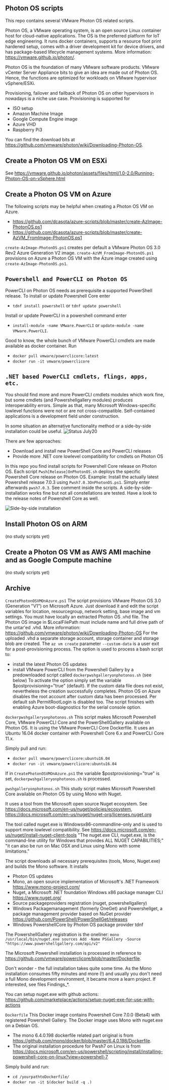 Photon OS scripts
-
This repo contains several VMware Photon OS related scripts.

Photon OS, a VMware operating system,  is an open source Linux container host for cloud-native applications. The OS is the preferred platform for IoT edge engineering. It runs docker containers, supports a resource foot print hardened setup, comes with a driver development kit for device drivers, and has package-based lifecycle management systems.
More information: https://vmware.github.io/photon/.

Photon OS is the foundation of many VMware software products. VMware vCenter Server Appliance bits to give an idea are made out of Photon OS. Hence, the functions are optimized for workloads on VMware hypervisor vSphere/ESXi.

Provisioning, failover and failback of Photon OS on other hypervisors in nowadays is a niche use case. Provisioning is supported for
- ISO setup
- Amazon Machine Image
- Google Compute Engine image
- Azure VHD
- Raspberry Pi3

You can find the download bits at https://github.com/vmware/photon/wiki/Downloading-Photon-OS.

## Create a Photon OS VM on ESXi
See https://vmware.github.io/photon/assets/files/html/1.0-2.0/Running-Photon-OS-on-vSphere.html

## Create a Photon OS VM on Azure
The following scripts may be helpful when creating a Photon OS VM on Azure.
- https://github.com/dcasota/azure-scripts/blob/master/create-AzImage-PhotonOS.ps1
- https://github.com/dcasota/azure-scripts/blob/master/create-AzVM_FromImage-PhotonOS.ps1

```create-AzImage-PhotonOS.ps1``` creates per default a VMware Photon OS 3.0 Rev2 Azure Generation V2 image.
```create-AzVM_FromImage-PhotonOS.ps1``` provisions on Azure a Photon OS VM with the Azure image created using ```create-AzImage-PhotonOS.ps1```.
 
```Powershell and PowerCLI on Photon OS```
-
PowerCLI on Photon OS needs as prerequisite a supported PowerShell release. To install or update Powershell Core enter
- ```tdnf install powershell``` or ```tdnf update powershell```

Install or update PowerCLI in a powershell command enter
- ```install-module -name VMware.PowerCLI``` or ```update-module -name VMware.PowerCLI```.

Good to know, the whole bunch of VMware PowerCLI cmdlets are made available as docker container. Run
- ```docker pull vmware/powerclicore:latest```
- ```docker run -it vmware/powerclicore```



```.NET based PowerCLI cmdlets, flings, apps, etc.```
-
You should find more and more PowerCLI cmdlets modules which work fine, but some cmdlets (and Powershellgallery modules) produces interoperability errors. Simple as that, many Microsoft Windows-specific lowlevel functions were not or are not cross-compatible. Self-contained applications is a development field under construction.

In some situation an alternative functionality method  or a side-by-side installation could be useful. 
![Status July20](https://github.com/dcasota/photonos-scripts/blob/master/Status_July20.png)

There are few approaches:
- Download and install new PowerShell Core and PowerCLI releases
- Provide more .NET core lowlevel compatibility for cmdlets on Photon OS


In this repo you find install scripts for Powershell Core release on Photon OS. Each script ```Pwsh[Release]OnPhotonOS.sh``` deploys the specific Powershell Core release on Photon OS.
Example: Install the actually latest Powershell release 7.0.3 using ```Pwsh7.0.3OnPhotonOS.ps1```. Simply enter afterwards ```pwsh7.0.3```.
See comment inside the scripts. A side-by-side-installation works fine but not all constellations are tested. Have a look to the release notes of Powershell Core as well.

![Side-by-side installation](https://github.com/dcasota/photonos-scripts/blob/master/side-side-installation.png)

## Install Photon OS on ARM
(no study scripts yet)
## Create a Photon OS VM as AWS AMI machine and as Google Compute machine
(no study scripts yet)


Archive
-

```CreatePhotonOSVMOnAzure.ps1```
The script provisions VMware Photon OS 3.0 (Generation "V1") on Microsoft Azure. Just download it and edit the script variables for location, resourcegroup, network setting, base image and vm settings. You must have locally an extracted Photon OS .vhd file. The Photon OS image in $LocalFilePath must include name and full drive path of the untar'ed .vhd.
More information: https://github.com/vmware/photon/wiki/Downloading-Photon-OS
For the uploaded .vhd a separate storage account, storage container and storage blob are created.
The ```az vm create``` parameter ```--custom-data``` is a user exit for a post-provisioning process. The option is used to process a bash script to:
- install the latest Photon OS updates
- install VMware PowerCLI from the Powershell Gallery by a predownloaded script called ```dockerpwshgalleryonphotonos.sh``` (see below)
To activate the option simply set the variable $postprovisioning="true" (default). If the custom data file does not exist, nevertheless the creation successfully completes.
Photon OS on Azure disables the root account after custom data has been processed. Per default ssh PermitRootLogin is disabled too.
The script finishes with enabling Azure boot-diagnostics for the serial console option.

```dockerpwshgalleryonphotonos.sh```
This script makes Microsoft Powershell Core, VMware PowerCLI Core and the PowerShellGallery available on Photon OS.
It is using the VMware PowerCLI Core Dockerfile. It uses an Ubuntu 16.04 docker container with Powershell Core 6.x and PowerCLI Core 11.x.

Simply pull and run:
- ```docker pull vmware/powerclicore:ubuntu16.04```
- ```docker run -it vmware/powerclicore:ubuntu16.04```

If in ```CreatePhotonOSVMOnAzure.ps1``` the variable $postprovisioning="true" is set, ```dockerpwshgalleryonphotonos.sh``` is processed.

```pwshgalleryonphotonos.sh```
This study script makes Microsoft Powershell Core available on Photon OS by using Mono with Nuget.

It uses a tool from the Microsoft open source Nuget ecosystem.
See https://docs.microsoft.com/en-us/nuget/policies/ecosystem, https://docs.microsoft.com/en-us/nuget/nuget-org/licenses.nuget.org

The tool called nuget.exe is Windowsx86-commandline-only and is used to support more lowlevel compatibility. See https://docs.microsoft.com/en-us/nuget/install-nuget-client-tools
"The nuget.exe CLI, nuget.exe, is the command-line utility for Windows that provides ALL NUGET CAPABILITIES;"
"it can also be run on Mac OSX and Linux using Mono with some limitations."

The script downloads all necessary prerequisites (tools, Mono, Nuget.exe) and builds the Mono software. It installs
- Photon OS updates
- Mono, an open source implementation of Microsoft's .NET Framework https://www.mono-project.com/
- Nuget, a Microsoft .NET foundation Windows x86 package manager CLI https://www.nuget.org/
- Source packageproviders registration (nuget, powershellgallery)
- Windows Packagemanagement (formerly OneGet) and Powershellget, a package management provider based on NuGet provider https://github.com/PowerShell/PowerShellGet/releases
- Windows PowershellCore by Photon OS package provider tdnf

The PowershellGallery registration is the oneliner:
```mono /usr/local/bin/nuget.exe sources Add -Name PSGallery -Source "https://www.powershellgallery.com/api/v2"```

The Microsoft Powershell installation is processed in reference to https://github.com/vmware/powerclicore/blob/master/Dockerfile.

Don't wonder - the full installation takes quite some time. As the Mono installation consumes fifty minutes and more (!) and usually you don't need a full Mono development environment, it became more a learn project. If interested, see files Findings_*.

You can setup nuget.exe with github actions: https://github.com/marketplace/actions/setup-nuget-exe-for-use-with-actions

```Dockerfile```
This Docker image contains Powershell Core 7.0.0 (Beta4) with registered Powershell Gallery.
The Docker image uses Mono with nuget.exe on a Debian OS.
- The mono 6.4.0.198 dockerfile related part original is from https://github.com/mono/docker/blob/master/6.4.0.198/Dockerfile.
- The original installation procedure for Pwsh7 on Linux is from https://docs.microsoft.com/en-us/powershell/scripting/install/installing-powershell-core-on-linux?view=powershell-7

Simply build and run:
- ```cd /yourpathtoDockerfile/```
- ```docker run -it $(docker build -q .)```
